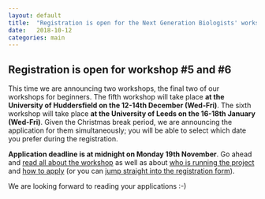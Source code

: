 ```yaml
---
layout: default
title:  "Registration is open for the Next Generation Biologists' workshop #5 and #6"
date:   2018-10-12
categories: main
---
```


## Registration is open for workshop #5 and #6

This time we are announcing two workshops, the final two of our workshops for beginners. The fifth workshop will take place **at the University of Huddersfield on the 12-14th December (Wed-Fri)**. The sixth workshop will take place **at the University of Leeds on the 16-18th January (Wed-Fri)**. Given the Christmas break period, we are announcing the application for them simultaneously; you will be able to select which date you prefer during the registration.

**Application deadline is at midnight on Monday 19th November**. Go ahead and [read all about the workshop](/workshops/) as well as about [who is running the project](/about/) and [how to apply](/application/) (or you can [jump straight into the registration form](https://goo.gl/forms/z16csEo1RcPUysZa2)).

We are looking forward to reading your applications :-)

